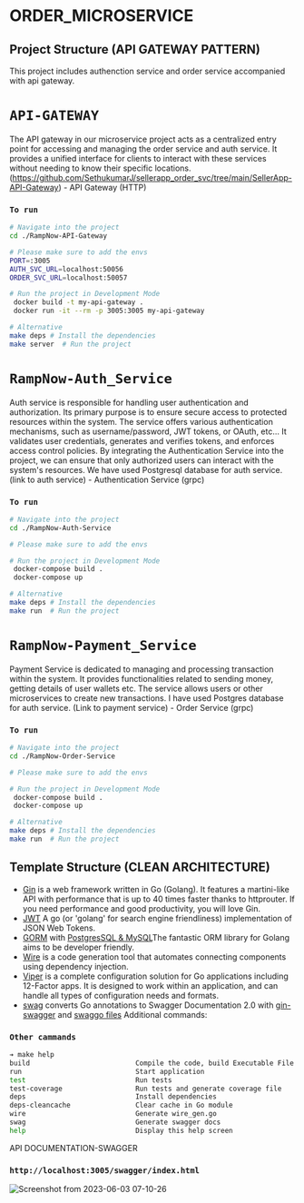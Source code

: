 # ORDER_MICROSERVICE

## Project Structure (API GATEWAY PATTERN)

This project includes authenction service and order service accompanied with api gateway.

# `API-GATEWAY`

The API gateway in our microservice project acts as a centralized entry point for accessing and managing the order service and auth service. It provides a unified interface for clients to interact with these services without needing to know their specific locations.
(https://github.com/SethukumarJ/sellerapp_order_svc/tree/main/SellerApp-API-Gateway) - API Gateway (HTTP)

### `To run`

```bash
# Navigate into the project
cd ./RampNow-API-Gateway

# Please make sure to add the envs
PORT=:3005
AUTH_SVC_URL=localhost:50056
ORDER_SVC_URL=localhost:50057

# Run the project in Development Mode
 docker build -t my-api-gateway .
 docker run -it --rm -p 3005:3005 my-api-gateway

# Alternative
make deps # Install the dependencies
make server  # Run the project
```

# `RampNow-Auth_Service`

Auth service is responsible for handling user authentication and authorization. Its primary purpose is to ensure secure access to protected resources within the system. The service offers various authentication mechanisms, such as username/password, JWT tokens, or OAuth, etc... It validates user credentials, generates and verifies tokens, and enforces access control policies. By integrating the Authentication Service into the project, we can ensure that only authorized users can interact with the system's resources.
We have used Postgresql database for auth service.
(link to auth service) - Authentication Service (grpc)

### `To run`

```bash
# Navigate into the project
cd ./RampNow-Auth-Service

# Please make sure to add the envs

# Run the project in Development Mode
 docker-compose build .
 docker-compose up

# Alternative
make deps # Install the dependencies
make run  # Run the project
```

# `RampNow-Payment_Service`

Payment Service is dedicated to managing and processing transaction within the system. It provides functionalities related to sending money, getting details of user wallets etc. The service allows users or other microservices to create new transactions.
I have used Postgres database for auth service.
(Link to payment service) - Order Service (grpc)

### `To run`

```bash
# Navigate into the project
cd ./RampNow-Order-Service

# Please make sure to add the envs

# Run the project in Development Mode
 docker-compose build .
 docker-compose up

# Alternative
make deps # Install the dependencies
make run  # Run the project
```

## Template Structure (CLEAN ARCHITECTURE)

- [Gin](github.com/gin-gonic/gin) is a web framework written in Go (Golang). It features a martini-like API with performance that is up to 40 times faster thanks to httprouter. If you need performance and good productivity, you will love Gin.
- [JWT](github.com/golang-jwt/jwt) A go (or 'golang' for search engine friendliness) implementation of JSON Web Tokens.
- [GORM](https://gorm.io/index.html) with [PostgresSQL & MySQL](https://gorm.io/docs/connecting_to_the_database.html#PostgreSQL)The fantastic ORM library for Golang aims to be developer friendly.
- [Wire](https://github.com/google/wire) is a code generation tool that automates connecting components using dependency injection.
- [Viper](https://github.com/spf13/viper) is a complete configuration solution for Go applications including 12-Factor apps. It is designed to work within an application, and can handle all types of configuration needs and formats.
- [swag](https://github.com/swaggo/swag) converts Go annotations to Swagger Documentation 2.0 with [gin-swagger](https://github.com/swaggo/gin-swagger) and [swaggo files](github.com/swaggo/files)
  Additional commands:

### `Other cammands`

```bash
➔ make help
build                          Compile the code, build Executable File
run                            Start application
test                           Run tests
test-coverage                  Run tests and generate coverage file
deps                           Install dependencies
deps-cleancache                Clear cache in Go module
wire                           Generate wire_gen.go
swag                           Generate swagger docs
help                           Display this help screen
```

API DOCUMENTATION-SWAGGER

### `http://localhost:3005/swagger/index.html`

![Screenshot from 2023-06-03 07-10-26](https://github.com/SethukumarJ/sellerapp_order_svc/assets/114211073/4bac5c76-bb13-4f1f-896b-fe75deb65a93)
